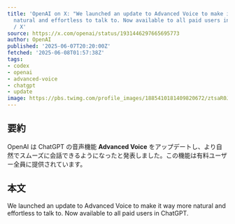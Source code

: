 ```yaml
---
title: 'OpenAI on X: "We launched an update to Advanced Voice to make it way more
  natural and effortless to talk to. Now available to all paid users in ChatGPT."
  / X'
source: https://x.com/openai/status/1931446297665695773
author: OpenAI
published: '2025-06-07T20:20:00Z'
fetched: '2025-06-08T01:57:38Z'
tags:
- codex
- openai
- advanced-voice
- chatgpt
- update
image: https://pbs.twimg.com/profile_images/1885410181409820672/ztsaR0JW_normal.jpg
---
```


## 要約

OpenAI は ChatGPT の音声機能 **Advanced Voice** をアップデートし、より自然でスムーズに会話できるようになったと発表しました。この機能は有料ユーザー全員に提供されています。

## 本文

We launched an update to Advanced Voice to make it way more natural and effortless to talk to. Now available to all paid users in ChatGPT.

